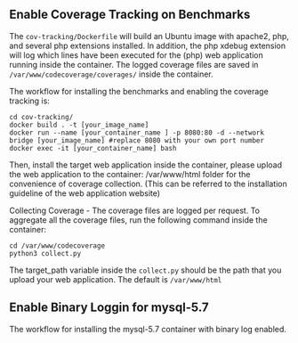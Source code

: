 ## Enable Coverage Tracking on Benchmarks ##
The `cov-tracking/Dockerfile` will build an Ubuntu image with apache2, php, and several php extensions installed. In addition, the php xdebug extension will log which lines have been executed for the (php) web application running inside the container. The logged coverage files are saved in `/var/www/codecoverage/coverages/` inside the container. 

The workflow for installing the benchmarks and enabling the coverage tracking is:
```
cd cov-tracking/
docker build . -t [your_image_name]
docker run --name [your_container_name ] -p 8080:80 -d --network bridge [your_image_name] #replace 8080 with your own port number
docker exec -it [your_container_name] bash

```
Then, install the target web application inside the container, please upload the web application to the container: /var/www/html folder for the convenience of coverage collection. (This can be referred to the installation guideline of the web application website)


Collecting Coverage - The coverage files are logged per request. To aggregate all the coverage files, run the following command inside the container:
```
cd /var/www/codecoverage
python3 collect.py
``` 

The target_path variable inside the `collect.py` should be the path that you upload your web application. The default is `/var/www/html`
## Enable Binary Loggin for mysql-5.7 ##
The workflow for installing the mysql-5.7 container with binary log enabled.

